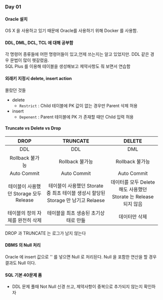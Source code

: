 ### Day 01

#### Oracle 설치

OS X 을 사용하고 있기 때문에 Oracle를 사용하기 위해 Docker 를 사용함.

#### DDL, DML, DCL, TCL 에 대해 공부함

각 명령어 종류들에 어떤 명령어들이 있고,언제 쓰는지는 알고 있었지만.
DDL 같은 경우 문법이 많이 헷갈렸음. <br/>
SQL Plus 를 이용해 테이블을 생성해보고 제약사항도 줘 보면서 연습함 <br/>

#### 외래키 지정시 delete, insert action
몰랐던 것들 

* delete
	* `Restrict` : Child 테이블에 PK 값이 없는 경우만 Parent 삭제 허용
* insert 
	* `Depenent` : Parent 테이블에 PK 가 존재할 때만 Child 입력 허용

#### Truncate vs Delete vs Drop
|       DROP        |     TRUNCATE      |      DELETE      |
| :------: | :----------: | :--------: |
| DDL | DDL | DML |
| Rollback 불가능 | Rollback 불가능 | Rollback 불가능 |
| Auto Commit | Auto Commit | Auto Commit |
| 테이블이 사용했던 Storage 모두 Release | 테이블이 사용했던 Storate 중 최초 테이블 생성시 할당된 Storage 만 남기고 Relaese | 데이터를 모두 Delete 해도 사용했던 Storate 는 Release 되지 않음 |
| 테이블의 정의 자체를 완전히 삭제 | 테이블을 최초 생송된 초기상태로 만듦 | 데이터만 삭제 |

DROP 과 TRUNCATE 는 로그가 남지 않는다

#### DBMS 의 Null 처리
Oracle 에 insert 값으로 '' 를 넣으면 Null 로 처리된다.
Null 을 포함한 연산을 할 경우 결과도 Null 이다.

#### SQL 기본 40문제 품

* DDL 문제 풀때 Not Null  신경 쓰고, 제약사항이 중복으로 추가되지 않는지 확인하자
